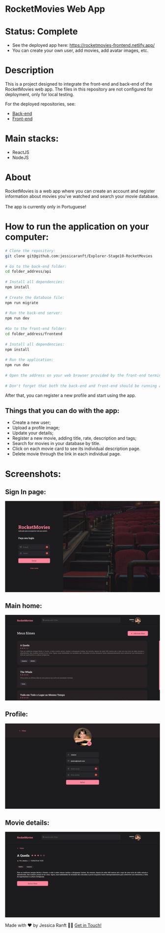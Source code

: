 # RocketMovies Web App

# Status: Complete

- See the deployed app here: https://rocketmovies-frontend.netlify.app/
- You can create your own user, add movies, add avatar images, etc.

# Description
This is a project designed to integrate the front-end and back-end of the RocketMovies web app. The files in this repository are not configured for deployment, only for local testing.

For the deployed repositories, see:
- [Back-end](https://github.com/jessicaranft/rocketmovies-backend)
- [Front-end](https://github.com/jessicaranft/rocketmovies-frontend)

# Main stacks:

- ReactJS
- NodeJS

# About

RocketMovies is a web app where you can create an account and register information about movies you've watched and search your movie database.
<br><br>
The app is currently only in Portuguese!

# How to run the application on your computer:

```bash
# Clone the repository:
git clone git@github.com:jessicaranft/Explorer-Stage10-RocketMovies

# Go to the back-end folder:
cd folder_address/api

# Install all dependencies:
npm install

# Create the database file:
npm run migrate

# Run the back-end server:
npm run dev

#Go to the front-end folder:
cd folder_address/frontend

# Install all dependencies:
npm install

# Run the application:
npm run dev

# Open the address on your web browser provided by the front-end terminal: http://localhost:5173/

# Don't forget that both the back-end and front-end should be running at the same time!
```

After that, you can register a new profile and start using the app.

## Things that you can do with the app:
- Create a new user;
- Upload a profile image;
- Update your details;
- Register a new movie, adding title, rate, description and tags;
- Search for movies in your database by title.
- Click on each movie card to see its individual description page.
- Delete movie through the link in each individual page.

# Screenshots:
## Sign In page:
![preview](https://github.com/jessicaranft/Explorer-Stage10-RocketMovies/blob/main/.github/preview-signin.png)

## Main home:
![preview](https://github.com/jessicaranft/Explorer-Stage10-RocketMovies/blob/main/.github/preview-home.png)

## Profile:
![preview](https://github.com/jessicaranft/Explorer-Stage10-RocketMovies/blob/main/.github/preview-profile.png)

## Movie details:
![preview](https://github.com/jessicaranft/Explorer-Stage10-RocketMovies/blob/main/.github/preview-details.png)

Made with ❤️ by Jessica Ranft 👋🏽 [Get in Touch!](https://www.linkedin.com/in/jessica-ranft/)
